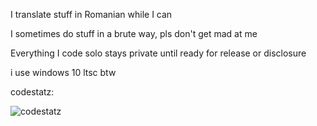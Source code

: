 I translate stuff in Romanian while I can

I sometimes do stuff in a brute way, pls don't get mad at me

Everything I code solo stays private until ready for release or disclosure

i use windows 10 ltsc btw

codestatz:

![codestatz](https://codestats-readme.wegfan.cn/history-graph/edward)

